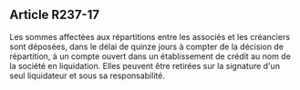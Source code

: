 Article R237-17
----
Les sommes affectées aux répartitions entre les associés et les créanciers sont
déposées, dans le délai de quinze jours à compter de la décision de répartition,
à un compte ouvert dans un établissement de crédit au nom de la société en
liquidation. Elles peuvent être retirées sur la signature d'un seul liquidateur
et sous sa responsabilité.
